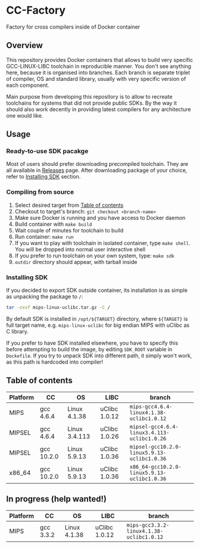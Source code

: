 # CC-Factory

Factory for cross compilers inside of Docker container

## Overview

This repository provides Docker containers that allows to build very specific
GCC-LINUX-LIBC toolchain in reproducible manner. You don't see anything here,
because it is organised into branches. Each branch is separate triplet of
compiler, OS and standard library, usually with very specific version of each
component.

Main purpose from developing this repository is to allow to recreate toolchains
for systems that did not provide public SDKs. By the way it should also work
decently in providing latest compilers for any architecture one would like.

## Usage

### Ready-to-use SDK pacakge

Most of users should prefer downloading precompiled toolchain. They are all
available in [Releases](https://github.com/v3l0c1r4pt0r/cc-factory/releases)
page. After downloading package of your choice, refer to [Installing
SDK](#installing-sdk) section.

### Compiling from source

1. Select desired target from [Table of contents](#table-of-contents)
2. Checkout to target's branch: `git checkout <branch-name>`
3. Make sure Docker is running and you have access to Docker daemon
4. Build container with `make build`
5. Wait couple of minutes for toolchain to build
6. Run container: `make run`
7. If you want to play with toolchain in isolated container, type `make shell`.
   You will be dropped into normal user interactive shell
8. If you prefer to run toolchain on your own system, type: `make sdk`
9. `outdir` directory should appear, with tarball inside

### Installing SDK

If you decided to export SDK outside container, its installation is as simple as
unpacking the package to `/`:

```sh
tar -zxvf mips-linux-uclibc.tar.gz -C /
```

By default SDK is installed in `/opt/${TARGET}` directory, where `${TARGET}` is
full target name, e.g. `mips-linux-uclibc` for big endian MIPS with uClibc as C
library.

If you prefer to have SDK installed elsewhere, you have to specify this before
attempting to build the image, by editing `SDK_ROOT` variable in `Dockefile`. If
you try to unpack SDK into different path, it simply won't work, as this path is
hardcoded into compiler!

## Table of contents

Platform | CC         | OS            | LIBC          | branch
---------|------------|---------------|---------------|-------------------------------------------
MIPS     | gcc 4.6.4  | Linux 4.1.38  | uClibc 1.0.12 | `mips-gcc4.6.4-linux4.1.38-uclibc1.0.12`
MIPSEL   | gcc 4.6.4  | Linux 3.4.113 | uClibc 1.0.26 | `mipsel-gcc4.6.4-linux3.4.113-uclibc1.0.26`
MIPSEL   | gcc 10.2.0 | Linux 5.9.13  | uClibc 1.0.36 | `mipsel-gcc10.2.0-linux5.9.13-uclibc1.0.36`
x86_64   | gcc 10.2.0 | Linux 5.9.13  | uClibc 1.0.36 | `x86_64-gcc10.2.0-linux5.9.13-uclibc1.0.36`

## In progress (help wanted!)

Platform | CC         | OS            | LIBC          | branch
---------|------------|---------------|---------------|-------------------------------------------
MIPS     | gcc 3.3.2  | Linux 4.1.38  | uClibc 1.0.12 | `mips-gcc3.3.2-linux4.1.38-uclibc1.0.12`
